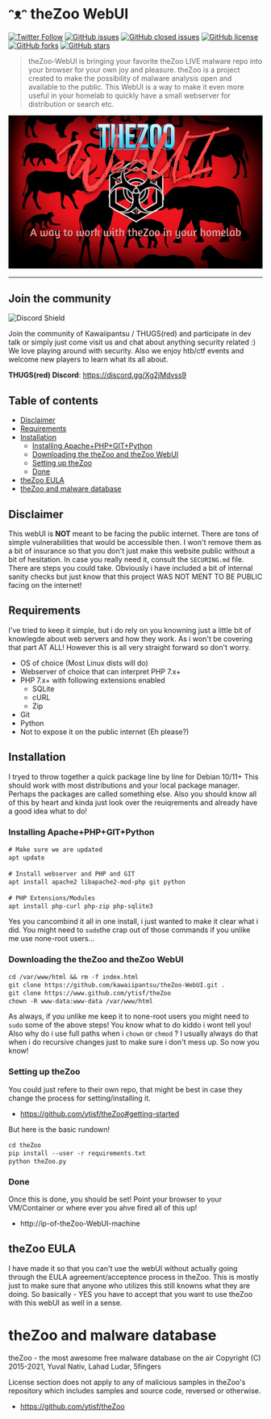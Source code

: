 # ᵔᴥᵔ theZoo WebUI

[![Twitter Follow](https://img.shields.io/twitter/follow/davidbl.svg?style=social&label=Follow)](https://twitter.com/davidbl) [![GitHub issues](https://img.shields.io/github/issues/kawaiipantsu/theZoo-WebUI.svg)](https://github.com/kawaiipantsu/theZoo-WebUI/issues) [![GitHub closed issues](https://img.shields.io/github/issues-closed/kawaiipantsu/theZoo-WebUI.svg)](https://github.com/kawaiipantsu/theZoo-WebUI/issues) [![GitHub license](https://img.shields.io/github/license/kawaiipantsu/theZoo-WebUI.svg)](https://github.com/kawaiipantsu/theZoo-WebUI/blob/master/LICENSE) [![GitHub forks](https://img.shields.io/github/forks/kawaiipantsu/theZoo-WebUI.svg)](https://github.com/kawaiipantsu/theZoo-WebUI/network) [![GitHub stars](https://img.shields.io/github/stars/kawaiipantsu/theZoo-WebUI.svg)](https://github.com/kawaiipantsu/theZoo-WebUI/stargazers)
> theZoo-WebUI is bringing your favorite theZoo LIVE malware repo into your browser for your own joy and pleasure. theZoo is a project created to make the possibility of malware analysis open and available to the public. This WebUI is a way to make it even more useful in your homelab to quickly have a small webserver for distribution or search etc.

![thezoowebui](.github/media/theZoo-WebUI_logo.png)

---

## Join the community

![Discord Shield](https://discordapp.com/api/guilds/954515386320175135/widget.png?style=shield)

Join the community of Kawaiipantsu / THUGS(red) and participate in dev talk or simply just come visit us and chat about anything security related :) We love playing around with security. Also we enjoy htb/ctf events and welcome new players to learn what its all about.

**THUGS(red) Discord**: <https://discord.gg/Xg2jMdvss9>

## Table of contents

 - [Disclaimer](#disclaimer)
 - [Requirements](#requirements)
 - [Installation](#installation)
   - [Installing Apache+PHP+GIT+Python](#installing-apache-php-git-python)
   - [Downloading the theZoo and theZoo WebUI](#downloading-the-thezoo-and-thezoo-webui)
   - [Setting up theZoo](#setting-up-thezoo)
   - [Done](#done)
 - [theZoo EULA](#thezoo-eula)
 - [theZoo and malware database](#thezoo-and-malware-database)

## Disclaimer

This webUI is **NOT** meant to be facing the public internet. There are tons of simple vulnerabilities that would be accessible then. I won't remove them as a bit of insurance so that you don't just make this website public without a bit of hesitation. In case you really need it, consult the `SECURING.md` file. There are steps you could take. Obviously i have included a bit of internal sanity checks but just know that this project WAS NOT MENT TO BE PUBLIC facing on the internet!

## Requirements

I've tried to keep it simple, but i do rely on you knowning just a little bit of knowlegde about web servers and how they work. As i won't be covering that part AT ALL! However this is all very straight forward so don't worry.

- OS of choice (Most Linux dists will do)
- Webserver of choice that can interpret PHP 7.x+
- PHP 7.x+ with following extensions enabled
  - SQLite
  - cURL
  - Zip
- Git
- Python
- Not to expose it on the public internet (Eh please?)


## Installation

I tryed to throw together a quick package line by line for Debian 10/11+ This should work with most distributions and your local package manager. Perhaps the packages are called something else. Also you should know all of this by heart and kinda just look over the reuiqrements and already have a good idea what to do!

### Installing Apache+PHP+GIT+Python

```shell
# Make sure we are updated
apt update

# Install webserver and PHP and GIT
apt install apache2 libapache2-mod-php git python

# PHP Extensions/Modules
apt install php-curl php-zip php-sqlite3
```

Yes you cancombind it all in one install, i just wanted to make it clear what i did. You might need to `sudo`the crap out of those commands if you unlike me use none-root users...

### Downloading the theZoo and theZoo WebUI

```shell
cd /var/www/html && rm -f index.html
git clone https://github.com/kawaiipantsu/theZoo-WebUI.git .
git clone https://www.github.com/ytisf/theZoo
chown -R www-data:www-data /var/www/html 
```

As always, if you unlike me keep it to none-root users you might need to `sudo` some of the above steps! You know what to do kiddo i wont tell you! Also why do i use full paths when i `chown` or `chmod` ? I usually always do that when i do recursive changes just to make sure i don't mess up. So now you know!

### Setting up theZoo

You could just refere to their own repo, that might be best in case they change the process for setting/installing it.

- https://github.com/ytisf/theZoo#getting-started

But here is the basic rundown!

```shell
cd theZoo
pip install --user -r requirements.txt
python theZoo.py
```

### Done

Once this is done, you should be set!
Point your browser to your VM/Container or where ever you ahve fired all of this up!

- http://ip-of-theZoo-WebUI-machine

## theZoo EULA

I have made it so that you can't use the webUI without actually going through the EULA agreement/acceptence process in theZoo. This is mostly just to make sure that anyone who utilizes this still knowns what they are doing. So basically - YES you have to accept that you want to use theZoo with this webUI as well in a sense.

# theZoo and malware database

theZoo - the most awesome free malware database on the air Copyright (C) 2015-2021, Yuval Nativ, Lahad Ludar, 5fingers

License section does not apply to any of malicious samples in theZoo's repository which includes samples and source code, reversed or otherwise.

- https://github.com/ytisf/theZoo
